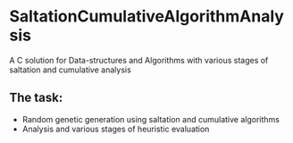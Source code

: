 # SaltationCumulativeAlgorithmAnalysis

<p>A C solution for Data-structures and Algorithms with various stages of saltation and cumulative analysis </p>

<h2>The task: </h2>
<ul>
  <li>Random genetic generation using saltation and cumulative algorithms</li>
  <li>Analysis and various stages of heuristic evaluation</li>
</ul>
